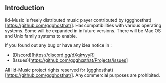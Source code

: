 ## Introduction
Ild-Music is freely distributed music player contributed by (ggghosthat)[https://github.com/ggghosthat/].
Has compatibilities with various operating systems. Some will be expanded in in future versions.
There will be Mac OS and Unix family systems to enable.

If you found out any bug or have any idea notice in :

- (Discord)[https://discord.gg/dXqkwyyR]
- (Issues)[https://github.com/ggghosthat/Projects/issues]

All Ild-Music project rights reserved for (ggghosthat)[https://github.com/ggghosthat/]. Any commercial purposes are prohibited.
